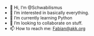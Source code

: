 - 👋 Hi, I’m @Schwabilismus
- 👀 I’m interested in basically everything. 
- 🌱 I’m currently learning Python
- 💞️ I’m looking to collaborate on stuff.
- 📫 How to reach me: Fabian@akk.org

<!---
Schwabilismus/Schwabilismus is a ✨ special ✨ repository because its `README.md` (this file) appears on your GitHub profile.
You can click the Preview link to take a look at your changes.
--->
